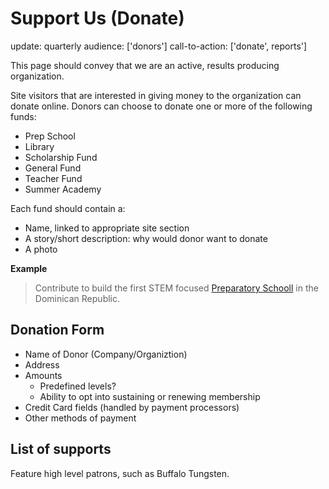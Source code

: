 
# Support Us (Donate)
update: quarterly
audience: ['donors']
call-to-action: ['donate', reports']

This page should convey that we are an active, results producing organization.

Site visitors that are interested in giving money to the organization can donate online. Donors can choose to donate one or more of the following funds:

* Prep School 
* Library
* Scholarship Fund
* General Fund
* Teacher Fund
* Summer Academy

Each fund should contain a:

* Name, linked to appropriate site section
* A story/short description: why would  donor want to donate
* A photo

**Example**

> Contribute to build the first STEM focused [Preparatory Schooll](prep-school) in the Dominican Republic. 


## Donation Form 

* Name of Donor (Company/Organiztion)
* Address
* Amounts
    - Predefined levels?
    - Ability to opt into sustaining or renewing membership
* Credit Card fields (handled by payment processors)
* Other methods of payment

## List of supports

Feature high level patrons, such as Buffalo Tungsten.



